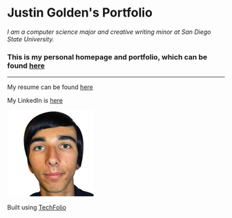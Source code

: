 # Justin Golden's Portfolio

*I am a computer science major and creative writing minor at San Diego State University.*

### This is my personal homepage and portfolio, which can be found [here](justingolden21.github.io)

<hr>

My resume can be found [here](https://docs.google.com/document/d/1VVc8aKE7PzgPKuNurS1LN_qIJpVeo88-q3IT4Qr215Y/edit?usp=sharing)

My LinkedIn is [here](http://linkedin.com/in/justingolden21)

<img src="images/justingolden-profile.jpg">

Built using [TechFolio](http://techfolios.github.io)
